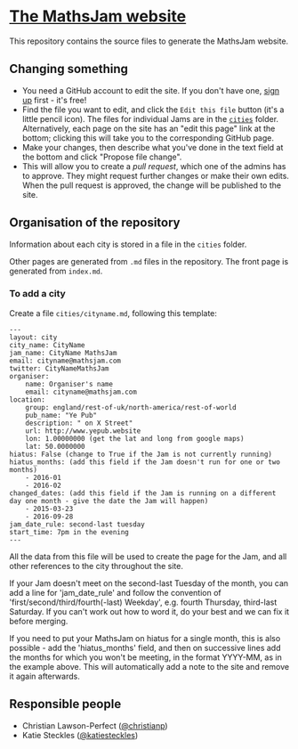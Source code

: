# [The MathsJam website](https://mathsjam.com)

This repository contains the source files to generate the MathsJam website.

## Changing something

* You need a GitHub account to edit the site. If you don't have one, [sign up](https://github.com/join) first - it's free!
* Find the file you want to edit, and click the `Edit this file` button (it's a little pencil icon). The files for individual Jams are in the [`cities`](https://github.com/MathsJam/mathsjam-site/tree/master/cities) folder. Alternatively, each page on the site has an "edit this page" link at the bottom; clicking this will take you to the corresponding GitHub page.
* Make your changes, then describe what you've done in the text field at the bottom and click "Propose file change".
* This will allow you to create a *pull request*, which one of the admins has to approve. They might request further changes or make their own edits. When the pull request is approved, the change will be published to the site.

## Organisation of the repository

Information about each city is stored in a file in the `cities` folder. 

Other pages are generated from `.md` files in the repository. The front page is generated from `index.md`.

### To add a city

Create a file `cities/cityname.md`, following this template:

```
---
layout: city                                           
city_name: CityName
jam_name: CityName MathsJam
email: cityname@mathsjam.com
twitter: CityNameMathsJam
organiser:
    name: Organiser's name
    email: cityname@mathsjam.com
location:
    group: england/rest-of-uk/north-america/rest-of-world
    pub_name: "Ye Pub"
    description: " on X Street"
    url: http://www.yepub.website
    lon: 1.00000000 (get the lat and long from google maps)
    lat: 50.0000000
hiatus: False (change to True if the Jam is not currently running)
hiatus_months: (add this field if the Jam doesn't run for one or two months)
    - 2016-01
    - 2016-02
changed_dates: (add this field if the Jam is running on a different day one month - give the date the Jam will happen)
    - 2015-03-23
    - 2016-09-28
jam_date_rule: second-last tuesday
start_time: 7pm in the evening
---
```

All the data from this file will be used to create the page for the Jam, and all other references to the city throughout the site.

If your Jam doesn't meet on the second-last Tuesday of the month, you can add a line for 'jam_date_rule' and follow the convention of 'first/second/third/fourth(-last) Weekday', e.g. fourth Thursday, third-last Saturday. If you can't work out how to word it, do your best and we can fix it before merging.

If you need to put your MathsJam on hiatus for a single month, this is also possible - add the 'hiatus_months' field, and then on successive lines add the months for which you won't be meeting, in the format YYYY-MM, as in the example above. This will automatically add a note to the site and remove it again afterwards.

## Responsible people

* Christian Lawson-Perfect ([@christianp](http://github.com/christianp))
* Katie Steckles ([@katiesteckles](http://github.com/katiesteckles))

